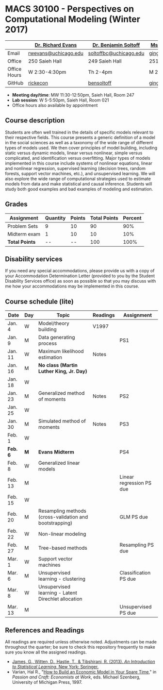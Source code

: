 # MACS 30100 - Perspectives on Computational Modeling (Winter 2017)

|  | [Dr. Richard Evans](https://sites.google.com/site/rickecon/) | [Dr. Benjamin Soltoff](http://www.bensoltoff.com/) | [Ms. Ging Cee Ng](https://sites.google.com/a/uchicago.edu/gingceeng/) (TA) |
|--------------|--------------------------------------------------------------|----------------------------------------------------|----------------------------------------------------------------------------|
| Email | rwevans@uchicago.edu | soltoffbc@uchicago.edu | gingcee@uchicago.edu |
| Office | 250 Saieh Hall | 249 Saieh Hall | 251 Saieh Hall |
| Office Hours | W 2:30-4:30pm | Th 2-4pm | M 2-3pm |
| GitHub | [rickecon](https://github.com/rickecon) | [bensoltoff](https://github.com/bensoltoff) | [gingcee](https://github.com/gingcee) |

* **Meeting day/time**: MW 11:30-12:50pm, Saieh Hall, Room 247
* **Lab session**: W 5-5:50pm, Saieh Hall, Room 021
* Office hours also available by appointment

## Course description

Students are often well trained in the details of specific models relevant to their respective fields. This course presents a generic definition of a model in the social sciences as well as a taxonomy of the wide range of different types of models used. We then cover principles of model building, including static versus dynamic models, linear versus nonlinear, simple versus complicated, and identification versus overfitting. Major types of models implemented in this course include systems of nonlinear equations, linear and nonlinear regression, supervised learning (decision trees, random forests, support vector machines, etc.), and unsupervised learning. We will also explore the wide range of computational strategies used to estimate models from data and make statistical and causal inference. Students will study both good examples and bad examples of modeling and estimation.

## Grades

| Assignment           | Quantity | Points | Total Points | Percent |
|----------------------|----------|--------|--------------|---------|
| Problem Sets   | 9        | 10     | 90           | 90%      |
| Midterm exam        | 1        | 10     | 10           | 10%      |
| **Total Points**     | --    | --  | 100        | 100%  |

## Disability services

If you need any special accommodations, please provide us with a copy of your Accommodation Determination Letter (provided to you by the Student Disability Services office) as soon as possible so that you may discuss with me how your accommodations may be implemented in this course.

## Course schedule (lite)

| Date | Day | Topic | Readings | Assignment |
|------------|-------|---------------------------------------------------------|----------|--------------------------|
| Jan.  4 | W | Model/theory building | V1997 |  |
| Jan.  9 | M | Data generating process |  | PS1 |
| Jan. 11 | W | Maximum likelihood estimation | Notes |  |
| Jan. 16 | M | **No class (Martin Luther King, Jr. Day)** |  |  |
| Jan. 18 | W |  |  |  |
| Jan. 23 | M | Generalized method of moments | Notes | PS2 |
| Jan. 25 | W |  |  |  |
| Jan. 30 | M | Simulated method of moments | Notes | PS3 |
| Feb. 1 | W |  |  |  |
| **Feb. 6** | **M** | **Evans Midterm** |  | PS4 |
| Feb.  8 | W | Generalized linear models |  |  |
| Feb. 13 | M |  |  | Linear regression PS due |
| Feb. 15 | W |  |  |  |
| Feb. 20 | M | Resampling methods (cross-validation and bootstrapping) |  | GLM PS due |
| Feb. 22 | W | Non-linear modeling |  |  |
| Feb. 27 | M | Tree-based methods |  | Resampling PS due |
| Mar.  1 | W | Support vector machines |  |  |
| Mar.  6 | M | Unsupervised learning - clustering |  | Classification PS due |
| Mar.  8 | W | Unsupervised learning - Latent Direchlet allocation |  |  |
| Mar. 13 | M |  |  | Unsupervised PS due |

## References and Readings ##

All readings are required unless otherwise noted. Adjustments can be made throughout the quarter; be sure to check this repository frequently to make sure you know all the assigned readings.

* [James, G., Witten, D., Hastie, T., & Tibshirani, R. (2013). *An Introduction to Statistical Learning*. New York: Springer.](http://link.springer.com.proxy.uchicago.edu/book/10.1007%2F978-1-4614-7138-7)
* Varian, Hal R., "[How to Build an Economic Model in Your Spare Time](http://people.ischool.berkeley.edu/~hal/Papers/how.pdf)," in *Passion and Craft: Economists at Work*, eds. Michael Szenberg, University of Michigan Press, 1997.




